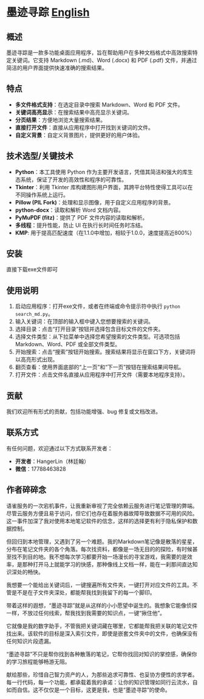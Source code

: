 # 墨迹寻踪 [English](./README.md)

## 概述

墨迹寻踪是一款多功能桌面应用程序，旨在帮助用户在多种文档格式中高效搜索特定关键词。它支持 Markdown (.md)、Word (.docx) 和 PDF (.pdf) 文件，并通过简洁的用户界面提供快速准确的搜索结果。

## 特点

- **多文件格式支持**：在选定目录中搜索 Markdown、Word 和 PDF 文件。
- **关键词高亮显示**：在搜索结果中高亮显示关键词。
- **分页结果**：方便地浏览大量搜索结果。
- **直接打开文件**：直接从应用程序中打开找到关键词的文件。
- **自定义背景**：自定义背景图片，提供更好的用户体验。

## 技术选型/关键技术

- **Python**：本工具使用 Python 作为主要开发语言，凭借其简洁和强大的库生态系统，保证了开发的高效性和程序的可靠性。
- **Tkinter**：利用 Tkinter 库构建图形用户界面，其跨平台特性使得工具可以在不同操作系统上运行。
- **Pillow (PIL Fork)**：处理和显示图像，用于自定义应用程序的背景。
- **python-docx**：读取和解析 Word 文档内容。
- **PyMuPDF (fitz)**：提供了 PDF 文件内容的读取和解析。
- **多线程**：提升性能，防止 UI 在执行长时间任务时冻结。
- **KMP**: 用于提高匹配速度（在1.1.0中增加，相较于1.0.0，速度提高近800%）

## 安装

直接下载exe文件即可

## 使用说明

1. 启动应用程序：打开exe文件，或者在终端或命令提示符中执行 `python search_md.py`。
2. 输入关键词：在顶部的输入框中键入您想要搜索的关键词。
3. 选择目录：点击“打开目录”按钮并选择包含目标文件的文件夹。
4. 选择文件类型：从下拉菜单中选择您希望搜索的文件类型。可选项包括 Markdown、Word、PDF 或全部文件类型。
5. 开始搜索：点击“搜索”按钮开始搜索。搜索结果将显示在窗口下方，关键词将以高亮形式出现。
6. 翻页查看：使用界面底部的“上一页”和“下一页”按钮在搜索结果间导航。
7. 打开文件：点击文件名直接从应用程序中打开文件（需要本地程序支持）。

## 贡献

我们欢迎所有形式的贡献，包括功能增强、bug 修复或文档改进。



## 联系方式

有任何问题，欢迎通过以下方式联系开发者：

- **开发者**：HangerLin（林廷翰）
- **微信**：17788463828



## 作者碎碎念

语雀服务的一次宕机事件，让我重新审视了完全依赖云服务进行笔记管理的弊端。尽管云服务方便且易于访问，但它们也存在着服务器故障导致数据不可用的风险。这一事件加深了我对使用本地笔记软件的信念，这样的选择更有利于隐私保护和数据控制。

但回归到本地管理，又遇到了另一个难题。我的Markdown笔记像是散落的星星，分布在笔记文件夹的各个角落。每次找资料，都像是一场无目的的探险，有时候甚至找不到目的地。我不想每次学习都要开始一场漫长的寻宝游戏，我需要的是效率，是那种打开马上就能学习的快感，那种像线上文档一样，能在一刹那间直达知识深处的畅快。

我想要一个能给出关键词后，一键搜遍所有文件夹，一键打开对应文件的工具。不管是不是在子文件夹深处，都能帮我找到我留下的每一个脚印。

带着这样的遐想，“墨迹寻踪”就是从这样的小小愿望中诞生的。我想象它能像侦探一样，不放过任何线索，帮我找到我需要的知识点，一键“揪住他”。

它就像是我的数字助手，不管我把关键词藏在哪里，它都能帮我把关联的笔记文件找出来。该软件的目标是深入索引文件，即使是嵌套文件夹中的文件，也确保没有任何知识片段遗漏。

“墨迹寻踪”不只是帮你找到各种散落的笔记，它帮你找回对知识的掌控感，确保你的学习旅程能够畅游无阻。

献给那些，珍惜自己智力资产的人，为那些追求可靠性、也妥协方便性的求学者。每一行代码，每一个功能，都承载着我的承诺：让你的知识管理如同行云流水，自如而自信。这不仅仅是一个目标，这更是我，也是“墨迹寻踪”的使命。